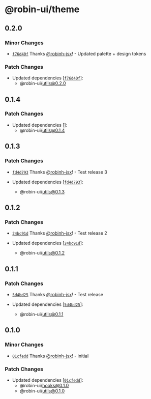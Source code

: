 # @robin-ui/theme

## 0.2.0

### Minor Changes

-   [`f76d40f`](https://github.com/robinh-jsx/robin-ui/commit/f76d40f7edad9e1e3eabf451ab03af58bbc166b2) Thanks [@robinh-jsx](https://github.com/robinh-jsx)! - Updated palette + design tokens

### Patch Changes

-   Updated dependencies [[`f76d40f`](https://github.com/robinh-jsx/robin-ui/commit/f76d40f7edad9e1e3eabf451ab03af58bbc166b2)]:
    -   @robin-ui/utils@0.2.0

## 0.1.4

### Patch Changes

-   Updated dependencies []:
    -   @robin-ui/utils@0.1.4

## 0.1.3

### Patch Changes

-   [`fd4d793`](https://github.com/robinh-jsx/robin-ui/commit/fd4d793fcfde4d45486458835457b4e5766bfca8) Thanks [@robinh-jsx](https://github.com/robinh-jsx)! - Test release 3

-   Updated dependencies [[`fd4d793`](https://github.com/robinh-jsx/robin-ui/commit/fd4d793fcfde4d45486458835457b4e5766bfca8)]:
    -   @robin-ui/utils@0.1.3

## 0.1.2

### Patch Changes

-   [`24bc91d`](https://github.com/robinh-jsx/robin-ui/commit/24bc91d7b44a86207ceeb69c132686566f9a2398) Thanks [@robinh-jsx](https://github.com/robinh-jsx)! - Test release 2

-   Updated dependencies [[`24bc91d`](https://github.com/robinh-jsx/robin-ui/commit/24bc91d7b44a86207ceeb69c132686566f9a2398)]:
    -   @robin-ui/utils@0.1.2

## 0.1.1

### Patch Changes

-   [`5d4bd25`](https://github.com/robinh-jsx/robin-ui/commit/5d4bd250ac3c3a1128d86ecacf7c62530a57b89c) Thanks [@robinh-jsx](https://github.com/robinh-jsx)! - Test release

-   Updated dependencies [[`5d4bd25`](https://github.com/robinh-jsx/robin-ui/commit/5d4bd250ac3c3a1128d86ecacf7c62530a57b89c)]:
    -   @robin-ui/utils@0.1.1

## 0.1.0

### Minor Changes

-   [`01cfedd`](https://github.com/robinh-jsx/robin-ui/commit/01cfeddd70c03119b7b8811ed47d2d88119c5075) Thanks [@robinh-jsx](https://github.com/robinh-jsx)! - initial

### Patch Changes

-   Updated dependencies [[`01cfedd`](https://github.com/robinh-jsx/robin-ui/commit/01cfeddd70c03119b7b8811ed47d2d88119c5075)]:
    -   @robin-ui/hooks@0.1.0
    -   @robin-ui/utils@0.1.0

